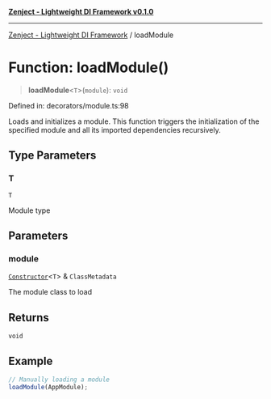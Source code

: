 [**Zenject - Lightweight DI Framework v0.1.0**](../README.md)

***

[Zenject - Lightweight DI Framework](../globals.md) / loadModule

# Function: loadModule()

> **loadModule**\<`T`\>(`module`): `void`

Defined in: decorators/module.ts:98

Loads and initializes a module.
This function triggers the initialization of the specified module
and all its imported dependencies recursively.

## Type Parameters

### T

`T`

Module type

## Parameters

### module

[`Constructor`](../type-aliases/Constructor.md)\<`T`\> & `ClassMetadata`

The module class to load

## Returns

`void`

## Example

```ts
// Manually loading a module
loadModule(AppModule);
```
